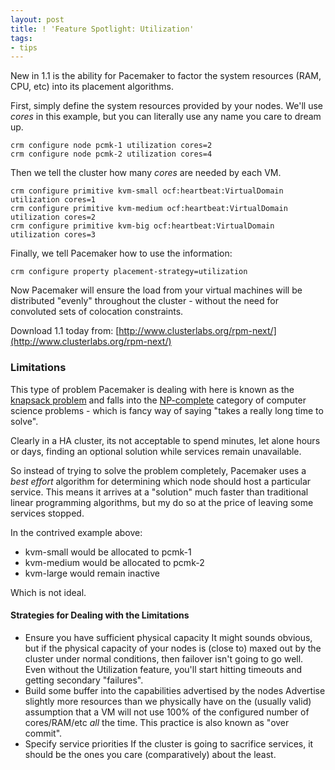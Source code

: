 ```yaml
---
layout: post
title: ! 'Feature Spotlight: Utilization'
tags:
- tips
---
```

New in 1.1 is the ability for Pacemaker to factor the system resources (RAM,
CPU, etc) into its placement algorithms.

First, simply define the system resources provided by your nodes. We'll use
_cores_ in this example, but you can literally use any name you care to dream
up.

    
    crm configure node pcmk-1 utilization cores=2
    crm configure node pcmk-2 utilization cores=4
    

Then we tell the cluster how many _cores_ are needed by each VM.

    
    crm configure primitive kvm-small ocf:heartbeat:VirtualDomain utilization cores=1
    crm configure primitive kvm-medium ocf:heartbeat:VirtualDomain utilization cores=2
    crm configure primitive kvm-big ocf:heartbeat:VirtualDomain utilization cores=3
    

Finally, we tell Pacemaker how to use the information:

    
    crm configure property placement-strategy=utilization
    

Now Pacemaker will ensure the load from your virtual machines will be
distributed "evenly" throughout the cluster - without the need for convoluted
sets of colocation constraints.

Download 1.1 today from: [http://www.clusterlabs.org/rpm-next/](http://www.clusterlabs.org/rpm-next/)

### Limitations

This type of problem Pacemaker is dealing with here is known as the [knapsack problem](http://en.wikipedia.org/wiki/Knapsack_problem) and falls into the
[NP-complete](http://en.wikipedia.org/wiki/NP-complete) category of computer
science problems - which is fancy way of saying "takes a really long time to
solve".

Clearly in a HA cluster, its not acceptable to spend minutes, let alone hours
or days, finding an optional solution while services remain unavailable.

So instead of trying to solve the problem completely, Pacemaker uses a _best
effort_ algorithm for determining which node should host a particular service.
This means it arrives at a "solution" much faster than traditional linear
programming algorithms, but my do so at the price of leaving some services
stopped.

In the contrived example above:

  * kvm-small would be allocated to pcmk-1
  * kvm-medium would be allocated to pcmk-2
  * kvm-large would remain inactive

Which is not ideal.

#### Strategies for Dealing with the Limitations

  * Ensure you have sufficient physical capacity It might sounds obvious, but if the physical capacity of your nodes is (close to) maxed out by the cluster under normal conditions, then failover isn't going to go well. Even without the Utilization feature, you'll start hitting timeouts and getting secondary "failures".
  * Build some buffer into the capabilities advertised by the nodes Advertise slightly more resources than we physically have on the (usually valid) assumption that a VM will not use 100% of the configured number of cores/RAM/etc _all_ the time. This practice is also known as "over commit".
  * Specify service priorities If the cluster is going to sacrifice services, it should be the ones you care (comparatively) about the least.

